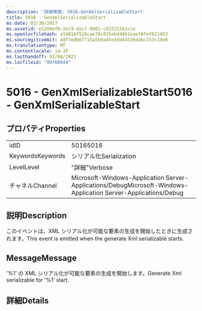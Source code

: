 ```yaml
---
description: '詳細情報: 5016-GenXmlSerializableStart'
title: 5016 - GenXmlSerializableStart
ms.date: 03/30/2017
ms.assetid: e1284ef0-2ec9-4acf-8901-c61521561cce
ms.openlocfilehash: e14816f528cae78c035ebd4861eae30fef621453
ms.sourcegitcommit: ddf7edb67715a5b9a45e3dd44536dabc153c1de0
ms.translationtype: MT
ms.contentlocale: ja-JP
ms.lasthandoff: 02/06/2021
ms.locfileid: "99760044"
---
```

# <a name="5016---genxmlserializablestart"></a><span data-ttu-id="f909a-103">5016 - GenXmlSerializableStart</span><span class="sxs-lookup"><span data-stu-id="f909a-103">5016 - GenXmlSerializableStart</span></span>

## <a name="properties"></a><span data-ttu-id="f909a-104">プロパティ</span><span class="sxs-lookup"><span data-stu-id="f909a-104">Properties</span></span>  
  
|||  
|-|-|  
|<span data-ttu-id="f909a-105">id</span><span class="sxs-lookup"><span data-stu-id="f909a-105">ID</span></span>|<span data-ttu-id="f909a-106">5016</span><span class="sxs-lookup"><span data-stu-id="f909a-106">5016</span></span>|  
|<span data-ttu-id="f909a-107">Keywords</span><span class="sxs-lookup"><span data-stu-id="f909a-107">Keywords</span></span>|<span data-ttu-id="f909a-108">シリアル化</span><span class="sxs-lookup"><span data-stu-id="f909a-108">Serialization</span></span>|  
|<span data-ttu-id="f909a-109">Level</span><span class="sxs-lookup"><span data-stu-id="f909a-109">Level</span></span>|<span data-ttu-id="f909a-110">"詳細"</span><span class="sxs-lookup"><span data-stu-id="f909a-110">Verbose</span></span>|  
|<span data-ttu-id="f909a-111">チャネル</span><span class="sxs-lookup"><span data-stu-id="f909a-111">Channel</span></span>|<span data-ttu-id="f909a-112">Microsoft-Windows-Application Server-Applications/Debug</span><span class="sxs-lookup"><span data-stu-id="f909a-112">Microsoft-Windows-Application Server-Applications/Debug</span></span>|  
  
## <a name="description"></a><span data-ttu-id="f909a-113">説明</span><span class="sxs-lookup"><span data-stu-id="f909a-113">Description</span></span>  

 <span data-ttu-id="f909a-114">このイベントは、XML シリアル化が可能な要素の生成を開始したときに生成されます。</span><span class="sxs-lookup"><span data-stu-id="f909a-114">This event is emitted when the generate Xml serializable starts.</span></span>  
  
## <a name="message"></a><span data-ttu-id="f909a-115">Message</span><span class="sxs-lookup"><span data-stu-id="f909a-115">Message</span></span>  

 <span data-ttu-id="f909a-116">'%1' の XML シリアル化が可能な要素の生成を開始します。</span><span class="sxs-lookup"><span data-stu-id="f909a-116">Generate Xml serializable for '%1' start.</span></span>  
  
## <a name="details"></a><span data-ttu-id="f909a-117">詳細</span><span class="sxs-lookup"><span data-stu-id="f909a-117">Details</span></span>
